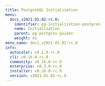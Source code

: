 ```yaml
---
title: PostgreSQL Initialization
menu:
  docs_v2021.01.02-rc.0:
    identifier: pg-initialization-postgres
    name: Initialization
    parent: pg-postgres-guides
    weight: 41
menu_name: docs_v2021.01.02-rc.0
info:
  autocaler: v0.1.0-rc.0
  cli: v0.16.0-rc.0
  community: v0.16.0-rc.0
  enterprise: v0.3.0-rc.0
  installer: v0.16.0-rc.0
  version: v2021.01.02-rc.0
---
```


